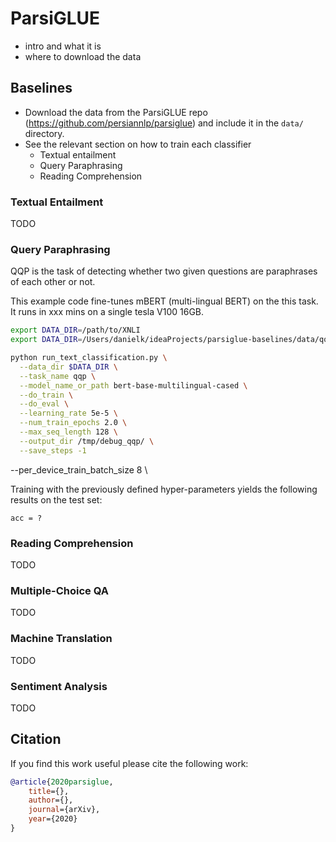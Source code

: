 # ParsiGLUE
 - intro and what it is 
 - where to download the data 


## Baselines  
 - Download the data from the ParsiGLUE repo (https://github.com/persiannlp/parsiglue) and include it in the `data/` directory.  
 - See the relevant section on how to train each classifier  
    * Textual entailment 
    * Query Paraphrasing 
    * Reading Comprehension 
   

 ### Textual Entailment 
 TODO 
 
 ### Query Paraphrasing 
 QQP is the task of detecting whether two given questions are paraphrases of each other or not. 

 This example code fine-tunes mBERT (multi-lingual BERT) on the this task. 
 It runs in xxx mins on a single tesla V100 16GB. 

```bash 
export DATA_DIR=/path/to/XNLI
export DATA_DIR=/Users/danielk/ideaProjects/parsiglue-baselines/data/qqp

python run_text_classification.py \
  --data_dir $DATA_DIR \
  --task_name qqp \
  --model_name_or_path bert-base-multilingual-cased \
  --do_train \
  --do_eval \
  --learning_rate 5e-5 \
  --num_train_epochs 2.0 \
  --max_seq_length 128 \
  --output_dir /tmp/debug_qqp/ \
  --save_steps -1
```

--per_device_train_batch_size 8 \

Training with the previously defined hyper-parameters yields the following results on the test set:
 
```
acc = ?
```
 
 ### Reading Comprehension 
 TODO 
 
 ### Multiple-Choice QA 
 TODO 
 
 ### Machine Translation 
 TODO 
 
 ### Sentiment Analysis 
TODO 

## Citation 
If you find this work useful please cite the following work: 
```bibtex 
@article{2020parsiglue,
    title={},
    author={},
    journal={arXiv},
    year={2020}
}
```